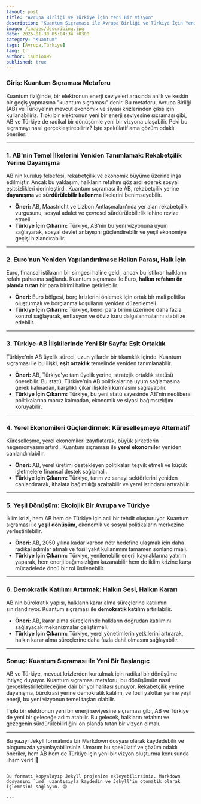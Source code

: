 ```yaml
---
layout: post
title: "Avrupa Birliği ve Türkiye İçin Yeni Bir Vizyon"
description: "Kuantum Sıçraması ile Avrupa Birliği ve Türkiye İçin Yeni Bir Vizyon"
image: /images/describing.jpg
date: 2025-01-30 05:04:34 +0300
category: "Kuantum" 
tags: [Avrupa,Türkiye] 
lang: tr
author: isunion99
published: true
---
```


### **Giriş: Kuantum Sıçraması Metaforu**

Kuantum fiziğinde, bir elektronun enerji seviyeleri arasında anlık ve keskin bir geçiş yapmasına "kuantum sıçraması" denir. Bu metaforu, Avrupa Birliği (AB) ve Türkiye'nin mevcut ekonomik ve siyasi krizlerinden çıkış için kullanabiliriz. Tıpkı bir elektronun yeni bir enerji seviyesine sıçraması gibi, AB ve Türkiye de radikal bir dönüşümle yeni bir vizyona ulaşabilir. Peki bu sıçramayı nasıl gerçekleştirebiliriz? İşte spekülatif ama çözüm odaklı öneriler:

---

### 1. **AB'nin Temel İlkelerini Yeniden Tanımlamak: Rekabetçilik Yerine Dayanışma**

AB'nin kuruluş felsefesi, rekabetçilik ve ekonomik büyüme üzerine inşa edilmiştir. Ancak bu yaklaşım, halkların refahını göz ardı ederek sosyal eşitsizlikleri derinleştirdi. Kuantum sıçraması ile AB, rekabetçilik yerine **dayanışma** ve **sürdürülebilir kalkınma** ilkelerini benimseyebilir. 

- **Öneri:** AB, Maastricht ve Lizbon Antlaşmaları'nda yer alan rekabetçilik vurgusunu, sosyal adalet ve çevresel sürdürülebilirlik lehine revize etmeli.
- **Türkiye İçin Çıkarım:** Türkiye, AB'nin bu yeni vizyonuna uyum sağlayarak, sosyal devlet anlayışını güçlendirebilir ve yeşil ekonomiye geçişi hızlandırabilir.

---

### 2. **Euro'nun Yeniden Yapılandırılması: Halkın Parası, Halk İçin**

Euro, finansal istikrarın bir simgesi haline geldi, ancak bu istikrar halkların refahı pahasına sağlandı. Kuantum sıçraması ile Euro, **halkın refahını ön planda tutan** bir para birimi haline getirilebilir.

- **Öneri:** Euro bölgesi, borç krizlerini önlemek için ortak bir mali politika oluşturmalı ve borçlanma koşullarını yeniden düzenlemeli.
- **Türkiye İçin Çıkarım:** Türkiye, kendi para birimi üzerinde daha fazla kontrol sağlayarak, enflasyon ve döviz kuru dalgalanmalarını stabilize edebilir.

---

### 3. **Türkiye-AB İlişkilerinde Yeni Bir Sayfa: Eşit Ortaklık**

Türkiye'nin AB üyelik süreci, uzun yıllardır bir tıkanıklık içinde. Kuantum sıçraması ile bu ilişki, **eşit ortaklık** temelinde yeniden tanımlanabilir.

- **Öneri:** AB, Türkiye'ye tam üyelik yerine, stratejik ortaklık statüsü önerebilir. Bu statü, Türkiye'nin AB politikalarına uyum sağlamasına gerek kalmadan, karşılıklı çıkar ilişkileri kurmasını sağlayabilir.
- **Türkiye İçin Çıkarım:** Türkiye, bu yeni statü sayesinde AB'nin neoliberal politikalarına maruz kalmadan, ekonomik ve siyasi bağımsızlığını koruyabilir.

---

### 4. **Yerel Ekonomileri Güçlendirmek: Küreselleşmeye Alternatif**

Küreselleşme, yerel ekonomileri zayıflatarak, büyük şirketlerin hegemonyasını artırdı. Kuantum sıçraması ile **yerel ekonomiler** yeniden canlandırılabilir.

- **Öneri:** AB, yerel üretimi destekleyen politikaları teşvik etmeli ve küçük işletmelere finansal destek sağlamalı.
- **Türkiye İçin Çıkarım:** Türkiye, tarım ve sanayi sektörlerini yeniden canlandırarak, ithalata bağımlılığı azaltabilir ve yerel istihdamı artırabilir.

---

### 5. **Yeşil Dönüşüm: Ekolojik Bir Avrupa ve Türkiye**

İklim krizi, hem AB hem de Türkiye için acil bir tehdit oluşturuyor. Kuantum sıçraması ile **yeşil dönüşüm**, ekonomik ve sosyal politikaların merkezine yerleştirilebilir.

- **Öneri:** AB, 2050 yılına kadar karbon nötr hedefine ulaşmak için daha radikal adımlar atmalı ve fosil yakıt kullanımını tamamen sonlandırmalı.
- **Türkiye İçin Çıkarım:** Türkiye, yenilenebilir enerji kaynaklarına yatırım yaparak, hem enerji bağımsızlığını kazanabilir hem de iklim krizine karşı mücadelede öncü bir rol üstlenebilir.

---

### 6. **Demokratik Katılımı Artırmak: Halkın Sesi, Halkın Kararı**

AB'nin bürokratik yapısı, halkların karar alma süreçlerine katılımını sınırlandırıyor. Kuantum sıçraması ile **demokratik katılım** artırılabilir.

- **Öneri:** AB, karar alma süreçlerinde halkların doğrudan katılımını sağlayacak mekanizmalar geliştirmeli.
- **Türkiye İçin Çıkarım:** Türkiye, yerel yönetimlerin yetkilerini artırarak, halkın karar alma süreçlerine daha fazla dahil olmasını sağlayabilir.

---

### Sonuç: Kuantum Sıçraması ile Yeni Bir Başlangıç

AB ve Türkiye, mevcut krizlerden kurtulmak için radikal bir dönüşüme ihtiyaç duyuyor. Kuantum sıçraması metaforu, bu dönüşümün nasıl gerçekleştirilebileceğine dair bir yol haritası sunuyor. Rekabetçilik yerine dayanışma, bürokrasi yerine demokratik katılım, ve fosil yakıtlar yerine yeşil enerji, bu yeni vizyonun temel taşları olabilir. 

Tıpkı bir elektronun yeni bir enerji seviyesine sıçraması gibi, AB ve Türkiye de yeni bir geleceğe adım atabilir. Bu gelecek, halkların refahını ve gezegenin sürdürülebilirliğini ön planda tutan bir vizyon olmalı.

---

Bu yazıyı Jekyll formatında bir Markdown dosyası olarak kaydedebilir ve blogunuzda yayınlayabilirsiniz. Umarım bu spekülatif ve çözüm odaklı öneriler, hem AB hem de Türkiye için yeni bir vizyon oluşturma konusunda ilham verir! 🚀
``` 

Bu formatı kopyalayıp Jekyll projenize ekleyebilirsiniz. Markdown dosyasını `.md` uzantısıyla kaydedin ve Jekyll'in otomatik olarak işlemesini sağlayın. 😊

---
